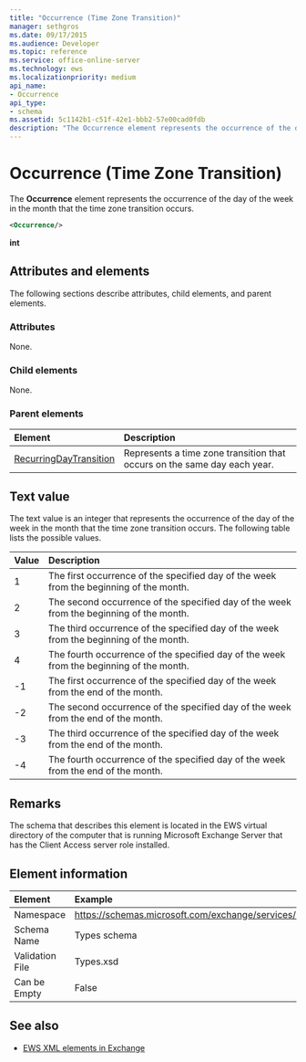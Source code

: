 ```yaml
---
title: "Occurrence (Time Zone Transition)"
manager: sethgros
ms.date: 09/17/2015
ms.audience: Developer
ms.topic: reference
ms.service: office-online-server
ms.technology: ews
ms.localizationpriority: medium
api_name:
- Occurrence
api_type:
- schema
ms.assetid: 5c1142b1-c51f-42e1-bbb2-57e00cad0fdb
description: "The Occurrence element represents the occurrence of the day of the week in the month that the time zone transition occurs."
---
```


# Occurrence (Time Zone Transition)

The **Occurrence** element represents the occurrence of the day of the week in the month that the time zone transition occurs. 
  
```xml
<Occurrence/>
```

**int**

## Attributes and elements

The following sections describe attributes, child elements, and parent elements.
  
### Attributes

None.
  
### Child elements

None.
  
### Parent elements

|**Element**|**Description**|
|:-----|:-----|
|[RecurringDayTransition](recurringdaytransition.md) <br/> |Represents a time zone transition that occurs on the same day each year.  <br/> |
   
## Text value

The text value is an integer that represents the occurrence of the day of the week in the month that the time zone transition occurs. The following table lists the possible values.
  
|**Value**|**Description**|
|:-----|:-----|
|1  <br/> |The first occurrence of the specified day of the week from the beginning of the month.  <br/> |
|2  <br/> |The second occurrence of the specified day of the week from the beginning of the month.  <br/> |
|3  <br/> |The third occurrence of the specified day of the week from the beginning of the month.  <br/> |
|4  <br/> |The fourth occurrence of the specified day of the week from the beginning of the month.  <br/> |
|-1  <br/> |The first occurrence of the specified day of the week from the end of the month.  <br/> |
|-2  <br/> |The second occurrence of the specified day of the week from the end of the month.  <br/> |
|-3  <br/> |The third occurrence of the specified day of the week from the end of the month.  <br/> |
|-4  <br/> |The fourth occurrence of the specified day of the week from the end of the month.  <br/> |
   
## Remarks

The schema that describes this element is located in the EWS virtual directory of the computer that is running Microsoft Exchange Server that has the Client Access server role installed.
  
## Element information

| Element | Example |
|:-----|:-----|
|Namespace  <br/> |https://schemas.microsoft.com/exchange/services/2006/types  <br/> |
|Schema Name  <br/> |Types schema  <br/> |
|Validation File  <br/> |Types.xsd  <br/> |
|Can be Empty  <br/> |False  <br/> |
   
## See also

- [EWS XML elements in Exchange](ews-xml-elements-in-exchange.md)

